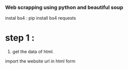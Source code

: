 ### Web scrapping using python and beautiful soup

instal bs4 : pip install bs4 requests

# step 1 :

1. get the data of html.

import the website url in html form 